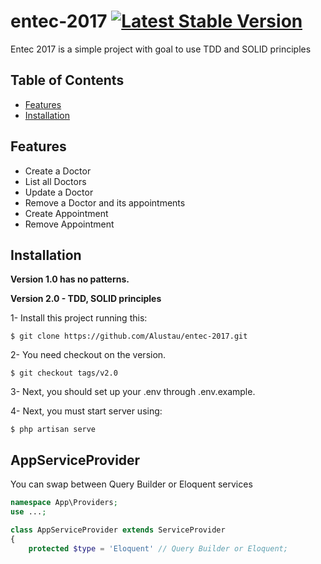 entec-2017 [![Latest Stable Version](https://poser.pugx.org/alustau/entec2017/v/stable.png)](https://packagist.org/packages/alustau/entec2017)
=============

Entec 2017 is a simple project with goal to use TDD  and SOLID principles

## Table of Contents

- [Features](#features)
- [Installation](#installation)

## Features

* Create a Doctor
* List all Doctors
* Update a Doctor
* Remove a Doctor and its appointments
* Create Appointment
* Remove Appointment


## Installation

**Version 1.0 has no patterns.**

**Version 2.0 - TDD, SOLID principles**

1- Install this project running this:
```shell
$ git clone https://github.com/Alustau/entec-2017.git 
```
2- You need checkout on the version.
```shell
$ git checkout tags/v2.0 
```
3- Next, you should set up your .env through .env.example.

4- Next, you must start server using:
```shell
$ php artisan serve
```

## AppServiceProvider
You can swap between Query Builder or Eloquent services
```php
namespace App\Providers;
use ...;

class AppServiceProvider extends ServiceProvider
{
    protected $type = 'Eloquent' // Query Builder or Eloquent;

```
